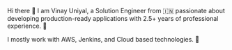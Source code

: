 Hi there 👋
I am Vinay Uniyal, a Solution Engineer from 🇮🇳 passionate about developing production-ready applications with 2.5+ years of professional experience. 🎯

I mostly work with AWS, Jenkins, and Cloud based technologies. 🚀
